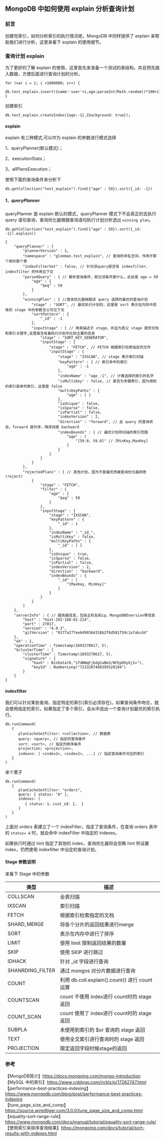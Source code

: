<!-- START doctoc generated TOC please keep comment here to allow auto update -->
<!-- DON'T EDIT THIS SECTION, INSTEAD RE-RUN doctoc TO UPDATE -->

## MongoDB 中如何使用 explain 分析查询计划

### 前言

创建完索引，如何分析索引的执行情况呢，MongoDB 中同样提供了 explain 来帮助我们进行分析，这里来看下 explain 的使用细节。   

### 查询计划 explain

为了更好的了解 explain 的使用，这里首先来准备一个测试的表结构，并且预先插入数据，方便后面进行查询计划的分析。   

```
for (var i = 1; i <1000000; i++) {
  db.test_explain.insert({name:'user'+i,age:parseInt(Math.random()*100+1),sn:Math.floor(Math.random()*10000000)})
}
```

创建索引  

```
db.test_explain.createIndex({age:-1},{background: true});
```

#### explain  

explain 有三种模式,可以作为 explain 的参数进行模式选择  

1、queryPlanner(默认模式)；  

2、executionStats；  

3、allPlansExecution；  

使用下面的查询条件来分析下    

```
db.getCollection("test_explain").find({"age" : 59}).sort({_id: -1})
```

##### 1、queryPlanner

queryPlanner 是 explain 默认的模式，queryPlanner 模式下不会真正的去执行 query 语句查询，查询优化器根据查询语句执行计划分析选出 `winning plan`。  

```
db.getCollection("test_explain").find({"age" : 59}).sort({_id: -1}).explain()

{
	"queryPlanner" : {
		"plannerVersion" : 1,
		"namespace" : "gleeman.test_explain", // 查询的命名空间，作用于那个库的那个表
		"indexFilterSet" : false, // 针对该query是否有 indexfilter，indexfilter 的作用见下文
		"parsedQuery" : { // 解析查询条件，即过滤条件是什么，此处是 age = 59
			"age" : {
				"$eq" : 59 
			}
		},
		"winningPlan" : { //查询优化器根据该 query 选择的最优的查询计划
			"stage" : "SORT", // 最优执行计划的，这里是 sort 表示在内存中具体的 stage 中的参数含义可见下文  
			"sortPattern" : {
				"_id" : -1
			},
			"inputStage" : { // 用来描述子 stage，并且为其父 stage 提供文档和索引关键字,这里面含有着执行计划中比较主要的信息
				"stage" : "SORT_KEY_GENERATOR",
				"inputStage" : {
					"stage" : "FETCH", // FETCH 根据索引检索指定的文件
					"inputStage" : {
						"stage" : "IXSCAN", // stage 表示索引扫描
						"keyPattern" : { // 索引命中的索引
							"age" : -1
						},
						"indexName" : "age_-1", // 计算选择的索引的名字
						"isMultiKey" : false, // 是否为多键索引，因为用到的索引是单列索引，这里是 false
						"multiKeyPaths" : {
							"age" : [ ]
						},
						"isUnique" : false,
						"isSparse" : false,
						"isPartial" : false,
						"indexVersion" : 2,
						"direction" : "forward", // 此 query 的查询状态，forward 是升序，降序则是 backward
						"indexBounds" : { // 最优计划所扫描的索引范围
							"age" : [
								"[59.0, 59.0]" // [MinKey,MaxKey]
							]
						}
					}
				}
			}
		},
		"rejectedPlans" : [ // 其他计划，因为不是最优而被查询优化器拒绝(reject)  
			{
				"stage" : "FETCH",
				"filter" : {
					"age" : {
						"$eq" : 59
					}
				},
				"inputStage" : {
					"stage" : "IXSCAN",
					"keyPattern" : {
						"_id" : 1
					},
					"indexName" : "_id_",
					"isMultiKey" : false,
					"multiKeyPaths" : {
						"_id" : [ ]
					},
					"isUnique" : true,
					"isSparse" : false,
					"isPartial" : false,
					"indexVersion" : 2,
					"direction" : "backward",
					"indexBounds" : {
						"_id" : [
							"[MaxKey, MinKey]"
						]
					}
				}
			}
		]
	},
	"serverInfo" : { // 服务器信息，包括主机名和ip，MongoDB的version等信息
		"host" : "host-192-168-61-214",
		"port" : 27017,
		"version" : "4.0.3",
		"gitVersion" : "0377a277ee6d90364318b2f8d581f59c1a7abcd4"
	},
	"ok" : 1,
	"operationTime" : Timestamp(1693278617, 5),
	"$clusterTime" : {
		"clusterTime" : Timestamp(1693278617, 5),
		"signature" : {
			"hash" : BinData(0,"1fdWNqFjbdgCwBm3/NFEpD9yXjI="),
			"keyId" : NumberLong("7233287468395528194")
		}
	}
}
```

#### indexfilter

我们可以针对某些查询，指定特定的索引(索引必须存在)。如果查询条件吻合，就会使用指定的索引，如果指定了多个索引，会从中选出一个查询计划最优的索引执行。    

```
db.runCommand(
   {
      planCacheSetFilter: <collection>, // 数据表
      query: <query>, // 指定的查询条件
      sort: <sort>, // 指定的排序条件
      projection: <projection>,
      indexes: [ <index1>, <index2>, ...] // 指定查询条件对应的索引
   }
)
```

来个栗子   

```
db.runCommand(
   {
      planCacheSetFilter: "orders",
      query: { status: "A" },
      indexes: [
         { status: 1，cust_id: 1,  }
      ]
   }
)
```

上面对 orders 表建立了一个 indexFilter，指定了查询条件，在查询 orders 表中的 `status= A` 时，就会命中 indexFilter 中指定的 indexes。   

如果执行时通过 hint 指定了其他的 index，查询优化器将会忽略 hint 所设置 index，仍然使用 indexfilter 中设定的查询计划。    


#### Stage 参数说明  

来看下 Stage 中的参数   

|     类型                                       |      描述                                                 |           
| --------------------------------------------- | -------------------------------------------------------- | 
|     COLLSCAN                                  |      全表扫描                                              |           
|     IXSCAN                                    |      索引扫描                                              |           
|     FETCH                                     |      根据索引检索指定的文档                                  |           
|     SHARD_MERGE                               |      将各个分片的返回结果进行merge                           |           
|     SORT                                      |      表示在内存中进行了排序                                  |           
|     LIMIT                                     |      使用 limit 限制返回结果的数量                           |           
|     SKIP                                      |      使用 SKIP 进行跳过                                    |           
|     IDHACK                                    |      针对 _id 字段进行查询                                  |           
|     SHANRDING_FILTER                          |      通过 mongos 对分片数据进行查询                          |           
|     COUNT                                     |      利用 db.coll.explain().count() 进行 count 运算        |           
|     COUNTSCAN                                 |      count 不使用 index进行 count时的 stage 返回            |           
|     COUNT_SCAN                                |      count 使用了 index进行 count时的 stage 返回            |           
|     SUBPLA                                    |      未使用到索引的 $or 查询的 stage 返回                    |           
|     TEXT                                      |      使用全文索引进行查询时的 stage 返回                      |           
|     PROJECTION                                |      限定返回字段时候stage的返回                             |           


### 参考

【MongoDB简介】https://docs.mongoing.com/mongo-introduction      
【MySQL 中的索引】https://www.cnblogs.com/ricklz/p/17262747.html   
【performance-best-practices-indexing】https://www.mongodb.com/blog/post/performance-best-practices-indexing  
【tune_page_size_and_comp】https://source.wiredtiger.com/3.0.0/tune_page_size_and_comp.html       
【equality-sort-range-rule】https://www.mongodb.com/docs/manual/tutorial/equality-sort-range-rule/  
【使用索引来排序查询结果】https://mongoing.com/docs/tutorial/sort-results-with-indexes.html      